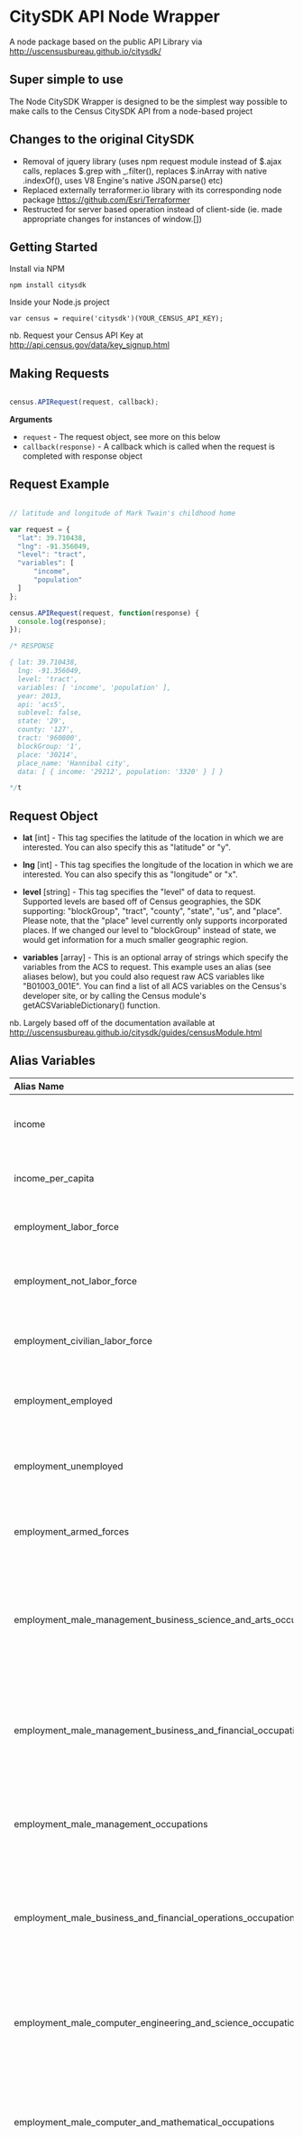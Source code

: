 
# CitySDK API Node Wrapper

A node package based on the public API Library via http://uscensusbureau.github.io/citysdk/


## Super simple to use

The Node CitySDK Wrapper is designed to be the simplest way possible to make calls to the Census CitySDK API from a node-based project


## Changes to the original CitySDK

- Removal of jquery library (uses npm request module instead of $.ajax calls, replaces $.grep with _.filter(), replaces $.inArray with native .indexOf(), uses V8 Engine's native JSON.parse() etc)
- Replaced externally terraformer.io library with its corresponding node package https://github.com/Esri/Terraformer
- Restructed for server based operation instead of client-side (ie. made appropriate changes for instances of window.[])


## Getting Started

Install via NPM

`npm install citysdk`


Inside your Node.js project

`var census = require('citysdk')(YOUR_CENSUS_API_KEY);`

nb. Request your Census API Key at http://api.census.gov/data/key_signup.html


## Making Requests

```js

census.APIRequest(request, callback);

```

__Arguments__

* `request` - The request object, see more on this below
* `callback(response)` - A callback which is called when the request is completed 
  with response object


## Request Example

```js

// latitude and longitude of Mark Twain's childhood home

var request = {
  "lat": 39.710438,
  "lng": -91.356049,
  "level": "tract",
  "variables": [
      "income",
      "population"
  ]
};

census.APIRequest(request, function(response) {
  console.log(response);
});

/* RESPONSE

{ lat: 39.710438,
  lng: -91.356049,
  level: 'tract',
  variables: [ 'income', 'population' ],
  year: 2013,
  api: 'acs5',
  sublevel: false,
  state: '29',
  county: '127',
  tract: '960800',
  blockGroup: '1',
  place: '30214',
  place_name: 'Hannibal city',
  data: [ { income: '29212', population: '3320' } ] }

*/t

````

## Request Object

* __lat__ [int] - This tag specifies the latitude of the location in which we are interested. You can also specify this as "latitude" or "y".

* __lng__ [int] - This tag specifies the longitude of the location in which we are interested. You can also specify this as "longitude" or "x".

* __level__ [string] - This tag specifies the "level" of data to request. Supported levels are based off of Census geographies, the SDK supporting: "blockGroup", "tract", "county", "state", "us", and "place". Please note, that the "place" level currently only supports incorporated places. If we changed our level to "blockGroup" instead of state, we would get information for a much smaller geographic region.

* __variables__ [array] - This is an optional array of strings which specify the variables from the ACS to request. This example uses an alias (see aliases below), but you could also request raw ACS variables like "B01003_001E". You can find a list of all ACS variables on the Census's developer site, or by calling the Census module's getACSVariableDictionary() function.

nb. Largely based off of the documentation available at http://uscensusbureau.github.io/citysdk/guides/censusModule.html


## Alias Variables

| Alias Name              | Variable    | Description                                                                                      |
| :-------------------------------| :-----------| :----------------------------------------------------------------------------------------|
| income                          | B19013_001E | Median household income in the past 12 months*                                           |
| income_per_capita       | B19301_001E | Per capita income in the past 12 months*                                      |
| employment_labor_force  | B23025_002E | Number of persons, age 16 or older, in the labor force                        |
| employment_not_labor_force      | B23025_007E | Number of persons, age 16 or older, not in the labor force            |
| employment_civilian_labor_force | B23025_003E | Number of persons, age 16 or older, in the civilian labor force       |
| employment_employed     | B23025_004E | Number of employed, age 16 or older, in the civilian labor force              |
| employment_unemployed   | B23025_005E | Number of unemployed, age 16 or older, in the civilian labor force            |
| employment_armed_forces | B23025_006E | Number of persons, age 16 or older, in the Armed Forces                       |
| employment_male_management_business_science_and_arts_occupations | C24010_003E | Number of employed male 'Management, business, science, and arts occupations:' for the civilian population age 16 and over |
| employment_male_management_business_and_financial_occupations | C24010_004E | Number of employed male 'Management, business, and financial occupations:' for the civilian population age 16 and over |
| employment_male_management_occupations | C24010_005E | Number of employed male 'Management occupations' for the civilian population age 16 and over |
| employment_male_business_and_financial_operations_occupations | C24010_006E | Number of employed male 'Business and financial operations occupations' for the civilian population age 16 and over |
| employment_male_computer_engineering_and_science_occupations | C24010_007E | Number of employed male 'Computer, engineering, and science occupations:' for the civilian population age 16 and over |
| employment_male_computer_and_mathematical_occupations | C24010_008E | Number of employed male 'Computer and mathematical occupations' for the civilian population age 16 and over |
| employment_male_architecture_and_engineering_occupations | C24010_009E | Number of employed male 'Architecture and engineering occupations' for the civilian population age 16 and over |
| employment_male_life_physical_and_social_science_occupations | C24010_010E | Number of employed male 'Life, physical, and social science occupations' for the civilian population age 16 and over |
| employment_male_education_legal_community_service_arts_and_media_occupations | C24010_011E | Number of employed male 'Education, legal, community service, arts, and media occupations:' for the civilian population age 16 and over |
| employment_male_community_and_social_service_occupations | C24010_012E | Number of employed male 'Community and social service occupations' for the civilian population age 16 and over |
| employment_male_legal_occupations | C24010_013E | Number of employed male 'Legal occupations' for the civilian population age 16 and over|
| employment_male_education_training_and_library_occupations | C24010_014E | Number of employed male 'Education, training, and library occupations' for the civilian population age 16 and over|
| employment_male_arts_design_entertainment_sports_and_media_occupations | C24010_015E | Number of employed male 'Arts, design, entertainment, sports, and media occupations' for the civilian population age 16 and over|
| employment_male_healthcare_practitioners_and_technical_occupations | C24010_016E | Number of employed male 'Healthcare practitioners and technical occupations:' for the civilian population age 16 and over|
| employment_male_health_diagnosing_and_treating_practitioners_and_other_technical_occupations | C24010_017E | Number of employed male 'Health diagnosing and treating practitioners and other technical occupations' for the civilian population age 16 and over|
| employment_male_health_technologists_and_technicians | C24010_018E | Number of employed male 'Health technologists and technicians' for the civilian population age 16 and over|
| employment_male_service_occupations | C24010_019E | Number of employed male 'Service occupations:' for the civilian population age 16 and over|
| employment_male_healthcare_support_occupations | C24010_020E | Number of employed male 'Healthcare support occupations' for the civilian population age 16 and over|
| employment_male_protective_service_occupations | C24010_021E | Number of employed male 'Protective service occupations:' for the civilian population age 16 and over|
| employment_male_fire_fighting_and_prevention_and_other_protective_service_workers_including_supervisors | C24010_022E | Number of employed male 'Fire fighting and prevention, and other protective service workers including supervisors' for the civilian population age 16 and over|
| employment_male_law_enforcement_workers_including_supervisors | C24010_023E | Number of employed male 'Law enforcement workers including supervisors' for the civilian population age 16 and over|
| employment_male_food_preparation_and_serving_related_occupations | C24010_024E | Number of employed male 'Food preparation and serving related|
occupations' for the civilian population age 16 and over|
| employment_male_building_and_grounds_cleaning_and_maintenance_occupations | C24010_025E | Number of employed male 'Building and grounds cleaning and maintenance occupations' for the civilian population age 16 and over|
| employment_male_personal_care_and_service_occupations | C24010_026E | Number of employed male 'Personal care and service occupations' for the civilian population age 16 and over|
| employment_male_sales_and_office_occupations | C24010_027E | Number of employed male 'Sales and office occupations:' for the civilian population age 16 and over|
| employment_male_sales_and_related_occupations | C24010_028E | Number of employed male 'Sales and related occupations' for the civilian population age 16 and over|
| employment_male_office_and_administrative_support_occupations | C24010_029E | Number of employed male 'Office and administrative support occupations' for the civilian population age 16 and over|
| employment_male_natural_resources_construction_and_maintenance_occupations | C24010_030E | Number of employed male 'Natural resources, construction, and maintenance occupations:' for the civilian population age 16 and over|
| employment_male_farming_fishing_and_forestry_occupations | C24010_031E | Number of employed male 'Farming, fishing, and forestry occupations' for the civilian population age 16 and over|
| employment_male_construction_and_extraction_occupations | C24010_032E | Number of employed male 'Construction and extraction occupations' for the civilian population age 16 and over|
| employment_male_installation_maintenance_and_repair_occupations | C24010_033E | Number of employed male 'Installation, maintenance, and repair occupations' for the civilian population age 16 and over|
| employment_male_production_transportation_and_material_moving_occupations | C24010_034E | Number of employed male 'Production, transportation, and material moving occupations:' for the civilian population age 16 and over|
| employment_male_production_occupations | C24010_035E | Number of employed male 'Production occupations' for the civilian population age 16 and over|
| employment_male_transportation_occupations | C24010_036E | Number of employed male 'Transportation occupations' for the civilian population age 16 and over|
| employment_male_material_moving_occupations | C24010_037E | Number of employed male 'Material moving occupations' for the civilian population age 16 and over|
| employment_female_management_business_science_and_arts_occupations | C24010_039E | Number of employed female 'Management, business, science, and arts occupations:' for the civilian population age 16 and over|
| employment_female_management_business_and_financial_occupations | C24010_040E | Number of employed female 'Management, business, and financial occupations:' for the civilian population age 16 and over|
| employment_female_management_occupations | C24010_041E | Number of employed female 'Management occupations' for the civilian population age 16 and over|
| employment_female_business_and_financial_operations_occupations | C24010_042E | Number of employed female 'Business and financial operations occupations' for the civilian population age 16 and over|
| employment_female_computer_engineering_and_science_occupations | C24010_043E | Number of employed female 'Computer, engineering, and science occupations:' for the civilian population age 16 and over|
| employment_female_computer_and_mathematical_occupations | C24010_044E | Number of employed female 'Computer and mathematical occupations' for the civilian population age 16 and over|
| employment_female_architecture_and_engineering_occupations | C24010_045E | Number of employed female 'Architecture and engineering occupations' for the civilian population age 16 and over|
| employment_female_life_physical_and_social_science_occupations | C24010_046E | Number of employed female 'Life, physical, and social science occupations' for the civilian population age 16 and over|
| employment_female_education_legal_community_service_arts_and_media_occupations | C24010_047E | Number of employed female 'Education, legal, community service, arts, and media occupations:' for the civilian population age 16 and over|
| employment_female_community_and_social_service_occupations | C24010_048E | Number of employed female 'Community and social service occupations' for the civilian population age 16 and over|
| employment_female_legal_occupations | C24010_049E | Number of employed female 'Legal occupations' for the civilian population age 16 and over|
| employment_female_education_training_and_library_occupations | C24010_050E | Number of employed female 'Education, training, and library occupations' for the civilian population age 16 and over|
| employment_female_arts_design_entertainment_sports_and_media_occupations | C24010_051E | Number of employed female 'Arts, design, entertainment, sports, and media occupations' for the civilian population age 16 and over|
| employment_female_healthcare_practitioners_and_technical_occupations | C24010_052E | Number of employed female 'Healthcare practitioners and technical occupations:' for the civilian population age 16 and over|
| employment_female_health_diagnosing_and_treating_practitioners_and_other_technical_occupations | C24010_053E | Number of employed female 'Health diagnosing and treating practitioners and other technical occupations' for the civilian population age 16 and over|
| employment_female_health_technologists_and_technicians | C24010_054E | Number of employed female 'Health technologists and technicians' for the civilian population age 16 and over|
| employment_female_service_occupations | C24010_055E | Number of employed female 'Service occupations:' for the civilian population age 16 and over|
| employment_female_healthcare_support_occupations | C24010_056E | Number of employed female 'Healthcare support occupations' for the civilian population age 16 and over|
| employment_female_protective_service_occupations | C24010_057E | Number of employed female 'Protective service occupations:' for the civilian population age 16 and over|
| employment_female_fire_fighting_and_prevention_and_other_protective_service_workers_including_supervisors | C24010_058E | Number of employed female 'Fire fighting and prevention, and other protective service workers including supervisors' for the civilian population age 16 and over|
| employment_female_law_enforcement_workers_including_supervisors | C24010_059E | Number of employed female 'Law enforcement workers including supervisors' for the civilian population age 16 and over|
| employment_female_food_preparation_and_serving_related_occupations | C24010_060E | Number of employed female 'Food preparation and serving related occupations' for the civilian population age 16 and over|
| employment_female_building_and_grounds_cleaning_and_maintenance_occupations | C24010_061E | Number of employed female 'Building and grounds cleaning and maintenance occupations' for the civilian population age 16 and over|
| employment_female_personal_care_and_service_occupations | C24010_062E | Number of employed female 'Personal care and service occupations' for the civilian population age 16 and over|
| employment_female_sales_and_office_occupations | C24010_063E | Number of employed female 'Sales and office occupations:' for the civilian population age 16 and over|
| employment_female_sales_and_related_occupations | C24010_064E | Number of employed female 'Sales and related occupations' for the civilian population age 16 and over|
| employment_female_office_and_administrative_support_occupations | C24010_065E | Number of employed female 'Office and administrative support occupations' for the civilian population age 16 and over|
| employment_female_natural_resources_construction_and_maintenance_occupations | C24010_066E | Number of employed female 'Natural resources, construction, and maintenance occupations:' for the civilian population age 16 and over|
| employment_female_farming_fishing_and_forestry_occupations | C24010_067E | Number of employed female 'Farming, fishing, and forestry occupations' for the civilian population age 16 and over|
| employment_female_construction_and_extraction_occupations | C24010_068E | Number of employed female 'Construction and extraction occupations' for the civilian population age 16 and over|
| employment_female_installation_maintenance_and_repair_occupations | C24010_069E | Number of employed female 'Installation, maintenance, and repair occupations' for the civilian population age 16 and over|
| employment_female_production_transportation_and_material_moving_occupations | C24010_070E | Number of employed female 'Production, transportation, and material moving occupations:' for the civilian population age 16 and over|
| employment_female_production_occupations | C24010_071E | Number of employed female 'Production occupations' for the civilian population age 16 and over|
| employment_female_transportation_occupations | C24010_072E | Number of employed female 'Transportation occupations' for the civilian population age 16 and over|
| employment_female_material_moving_occupations | C24010_073E | Number of employed female 'Material moving occupations' for the civilian population age 16 and over|
| poverty                   | B17001_002E | Number of persons whose income in the past 12 months is below the poverty level|
| poverty_male              | B17001_003E | Number of male persons whose income in the past 12 months is below the poverty level|
| poverty_female            | B17001_017E | Number of female persons whose income in the past 12 months is below the poverty level|
| poverty_white_alone       | B17001A_002E | Number of persons whose income in the past 12 months is below the poverty level (White Alone)|
| poverty_black_alone       | B17001B_002E | Number of persons whose income in the past 12 months is below the poverty level (Black or African American Alone)|
| population_american_indian_alone | B02001_004E | Population (American Indian or Alaskan Native Alone)|
| poverty_asian_alone       | B17001D_002E | Number of persons whose income in the past 12 months is below the poverty level (Asian Alone)|
| poverty_native_hawaiian_alone | B17001E_002E | Number of persons whose income in the past 12 months is below the poverty level (Native Hawaiian and Other Pacific Islander Alone)|
| poverty_other_alone       | B17001F_002E | Number of persons whose income in the past 12 months is below the poverty level (Some Other Race Alone)|
| poverty_two_or_more_races | B17001G_002E | Number of persons whose income in the past 12 months is below the poverty level (Two or more races)|
| poverty_hispanic_origin   | B17001I_002E | Number of persons whose income in the past 12 months is below the poverty level (Hispanic Origin)|
| poverty_family            | B17012_002E | Number of families below the poverty level in the past 12 months|
| poverty_family_married    | B17012_003E | Number of married couples whose income is below the poverty level in the past 12 months|
| poverty_family_single_male | B17012_009E | Number of families with a male householder and no wife present whose income is below the poverty level in the past 12 months|
| poverty_family_single_female | B17012_014E | Number of families with a female householder and no husband present whose income is below the poverty level in the past 12 months|
| age                       | B01002_001E | Median age|
| median_male_age           | B01002_002E | Median age by sex (male)|
| median_female_age         | B01002_003E | Median age by sex (female)|
| population                | B01003_001E | Total population|
| population_white_alone    | B02001_002E | Population (White Alone)|
| population_black_alone    | B02001_003E | Population (Black or African American Alone)|
| population_asian_alone    | B02001_005E | Population (Asian Alone)|
| population_native_hawaiian_alone | B02001_006E | Population (Native Hawaiian and Other Pacific Islander Alone)|
| population_other_alone    | B02001_007E | Population (Some Other Race Alone)|
| population_two_or_more_races | B02001_008E | Population (Two or more races)|
| population_hispanic_origin | B03001_003E | Population (Hispanic Origin)|
| median_house_construction_year | B25035_001E | Median year housing units were built|
| median_contract_rent      | B25058_001E | Median contract rent|
| median_gross_rent         | B25064_001E | Median gross rent (contract rent plus the cost of utilities)|
| median_home_value         | B25077_001E | Median value (dollars) for Owner-Occupied housing units|
| commute_time              |             | Total time spent commuting (in minutes)|
| commute_time_solo_automobile |          | Time spent commuting (in minutes): Car, truck, or van - alone|
| commute_time_carpool      |             | Time spent commuting (in minutes): Car, truck, or van - carpool|
| commute_time_public_transport | | Time spent commuting (in minutes): public transport (excluding taxis)|
| commute_time_walked       |             | Time spent commuting (in minutes): walking|
| commute_time_other        |             | Time spent commuting (in minutes): Taxicab, motorcycle, bicycle, or other means|
| education_none            | B15003_002E | The number of persons age 25 and over who completed no schooling|
| education_high_school     | B15003_017E | The number of persons age 25 and over who have a regular high school diploma|
| education_ged             | B15003_018E | The number of persons age 25 and over who have a GED or alternative credential|
| education_associates      | B15003_021E | The number of persons age 25 and over who hold an Associate's degree|
| education_bachelors       | B15003_022E | The number of persons age 25 and over who hold a Bachelor's degree|
| education_masters         | B15003_023E | The number of persons age 25 and over who hold a Master's degree|
| education_professional    | B15003_024E | The number of persons age 25 and over who hold a Profesisonal degree|
| education_doctorate       | B15003_025E | The number of persons age 25 and over who hold a Doctoral degree|